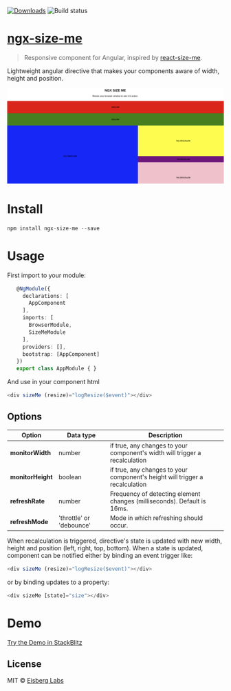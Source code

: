 [![Downloads](http://img.shields.io/npm/dm/ngx-size-me.svg)](https://npmjs.org/package/ngx-size-me)
![Build status](https://github.com/eisberg-labs/ngx-size-me/actions/workflows/ci.yml/badge.svg)
# [ngx-size-me](https://github.com/eisberg-labs/ngx-size-me)
>Responsive component for Angular, inspired by [react-size-me](https://github.com/ctrlplusb/react-size-me).


Lightweight angular directive that makes your components aware of width, height and position.  

![Example](docs/thumbnail.png)
# Install

```javascript
npm install ngx-size-me --save

```
# Usage
First import to your module:
```typescript
   @NgModule({
     declarations: [
       AppComponent
     ],
     imports: [
       BrowserModule,
       SizeMeModule
     ],
     providers: [],
     bootstrap: [AppComponent]
   })
   export class AppModule { }

```
And use in your component html
```typescript
<div sizeMe (resize)="logResize($event)"></div>

```
## Options
Option | Data type | Description
-------|-----------|------------
**monitorWidth** | number | if true, any changes to your component's width will trigger a recalculation
**monitorHeight** | boolean | if true, any changes to your component's height will trigger a recalculation
**refreshRate** | number | Frequency of detecting element changes (milliseconds). Default is 16ms.
**refreshMode** | 'throttle' or 'debounce' | Mode in which refreshing should occur.

When recalculation is triggered, directive's state is updated with new width, height and position (left, right, top, bottom).
When a state is updated, component can be notified either by binding an event trigger like:
```typescript
<div sizeMe (resize)="logResize($event)"></div>

```
or by binding updates to a property:
```typescript
<div sizeMe [state]="size"></div>
```

# Demo

[Try the Demo in StackBlitz](https://stackblitz.com/edit/ngx-size-me-demo)

## License

MIT © [Eisberg Labs](https://www.eisberg-labs.com)


[npm-image]: https://badge.fury.io/js/ngx-size-me.svg
[npm-url]: https://npmjs.org/package/ngx-size-me
[travis-image]: https://travis-ci.com/eisberg-labs/ngx-size-me.svg?branch=develop
[travis-url]: https://travis-ci.com/eisberg-labs/ngx-size-me?branch=develop
[daviddm-image]: https://david-dm.org/eisberg-labs/ngx-size-me.svg?theme=shields.io&path=projects/ngx-size-me
[daviddm-url]: https://david-dm.org/eisberg-labs/ngx-size-me?path=projects/ngx-size-me
